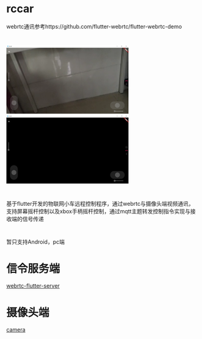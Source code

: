 # rccar 
webrtc通讯参考https://github.com/flutter-webrtc/flutter-webrtc-demo  
#
<img width="320" height="180" src="https://github.com/xmgmcat/rccar/blob/f12cec8fe7b4f18457d6fd9f9f2c77369352d9cc/1.png" style="max-width: 100%;">
<img width="320" height="180" src="https://github.com/xmgmcat/rccar/blob/f12cec8fe7b4f18457d6fd9f9f2c77369352d9cc/2.png" style="max-width: 100%;">

#
基于flutter开发的物联网小车远程控制程序，通过webrtc与摄像头端视频通讯，支持屏幕摇杆控制以及xbox手柄摇杆控制，通过mqtt主题转发控制指令实现与接收端的信号传递 
# 
暂只支持Android，pc端  
# 信令服务端 
<a href="https://github.com/xmgmcat/flutter-webrtc-server">webrtc-flutter-server</a> 
# 摄像头端 
<a href="https://github.com/xmgmcat/camera">camera</a>
